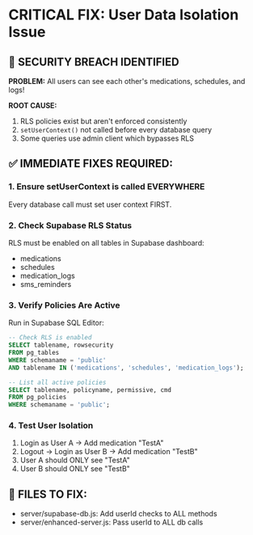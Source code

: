 # CRITICAL FIX: User Data Isolation Issue

## 🚨 SECURITY BREACH IDENTIFIED

**PROBLEM:** All users can see each other's medications, schedules, and logs!

**ROOT CAUSE:**
1. RLS policies exist but aren't enforced consistently
2. `setUserContext()` not called before every database query
3. Some queries use admin client which bypasses RLS

## ✅ IMMEDIATE FIXES REQUIRED:

### 1. Ensure setUserContext is called EVERYWHERE
Every database call must set user context FIRST.

### 2. Check Supabase RLS Status
RLS must be enabled on all tables in Supabase dashboard:
- medications
- schedules  
- medication_logs
- sms_reminders

### 3. Verify Policies Are Active
Run in Supabase SQL Editor:
```sql
-- Check RLS is enabled
SELECT tablename, rowsecurity 
FROM pg_tables 
WHERE schemaname = 'public' 
AND tablename IN ('medications', 'schedules', 'medication_logs');

-- List all active policies
SELECT tablename, policyname, permissive, cmd
FROM pg_policies
WHERE schemaname = 'public';
```

### 4. Test User Isolation
1. Login as User A → Add medication "TestA"
2. Logout → Login as User B → Add medication "TestB"
3. User A should ONLY see "TestA"
4. User B should ONLY see "TestB"

## 🔧 FILES TO FIX:
- server/supabase-db.js: Add userId checks to ALL methods
- server/enhanced-server.js: Pass userId to ALL db calls
